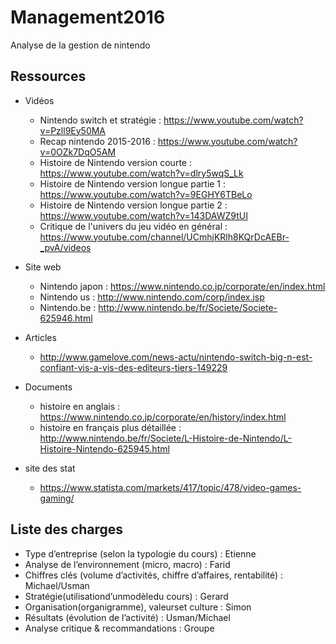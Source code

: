 # Management2016
Analyse de la gestion de nintendo
## Ressources

* Vidéos
  * Nintendo switch et stratégie : https://www.youtube.com/watch?v=Pzll9Ey50MA 
  * Recap nintendo 2015-2016 : https://www.youtube.com/watch?v=0OZk7DqO5AM
  * Histoire de Nintendo version courte : https://www.youtube.com/watch?v=dlry5wqS_Lk
  * Histoire de Nintendo version longue partie 1 : https://www.youtube.com/watch?v=9EGHY6TBeLo
  * Histoire de Nintendo version longue partie 2 : https://www.youtube.com/watch?v=143DAWZ9tUI
  * Critique de l'univers du jeu vidéo en général : https://www.youtube.com/channel/UCmhjKRlh8KQrDcAEBr-_pvA/videos
* Site web
  * Nintendo japon : https://www.nintendo.co.jp/corporate/en/index.html
  * Nintendo us : http://www.nintendo.com/corp/index.jsp
  * Nintendo.be : http://www.nintendo.be/fr/Societe/Societe-625946.html
* Articles
  * http://www.gamelove.com/news-actu/nintendo-switch-big-n-est-confiant-vis-a-vis-des-editeurs-tiers-149229
* Documents
  * histoire en anglais : https://www.nintendo.co.jp/corporate/en/history/index.html
  * histoire en français plus détaillée : http://www.nintendo.be/fr/Societe/L-Histoire-de-Nintendo/L-Histoire-Nintendo-625945.html

* site des stat
  * https://www.statista.com/markets/417/topic/478/video-games-gaming/

## Liste des charges

* Type d’entreprise (selon la typologie du cours) : Etienne
* Analyse de l’environnement (micro, macro) : Farid
* Chiffres clés (volume d’activités, chiffre d’affaires, rentabilité) : Michael/Usman
* Stratégie(utilisationd’unmodèledu cours) : Gerard
* Organisation(organigramme), valeurset culture : Simon
* Résultats (évolution de l’activité) : Usman/Michael
* Analyse critique & recommandations : Groupe
